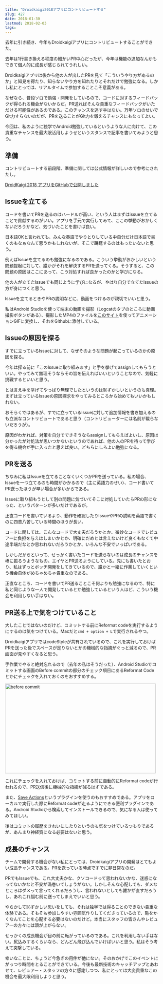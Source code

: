 ```yaml
---
title: "Droidkaigi2018アプリにコントリビュートする"
slug: 427
date: 2018-01-30
lastmod: 2018-02-03
tags: 
---
```


去年に引き続き、今年もDroidkaigiアプリにコントリビュートすることができた。

去年は1行書き換える程度の細かいPR中心だったが、今年は機能の追加なんかもできて個人的に成長が感じられてうれしい。

Droidkaigiアプリは後から他の人が出したPRを見て「こういうやり方があるのか」と知見を得たり、知らないやり方を知れたりとそれだけで勉強になる。しかし私にとっては、リアルタイムで参加することこそ意義がある。

なぜなら、普段ソロで勉強・開発をしているので、コードに対するフィードバックが得られる機会がないからだ。PR送ればそんな貴重なフィードバックがいただける可能性があるのである。このチャンスを逃す手はない。万年ソロのせいでGit力すらないのだが、PRを送ることがGit力を鍛えるチャンスにもなってよい。

今回は、私のように独学でAndroid勉強しているというような人に向けて、この貴重なチャンスを最大限活用しようぜというスタンスで記事を書いてみようと思う。


## 準備


コントリビュートする前段階、準備に関しては公式情報が詳しいので参考にされたし。

<a href="https://medium.com/droidkaigi/droidkaigi-2018-%E3%82%A2%E3%83%97%E3%83%AA%E3%82%92github%E3%81%A7%E5%85%AC%E9%96%8B%E3%81%97%E3%81%BE%E3%81%97%E3%81%9F-86ff2816b3c">DroidKaigi 2018 アプリをGitHubで公開しました</a>


## Issueを立てる


コードを書いてPRを送るのはハードルが高い、という人はまずはissueを立てることで貢献するのがいい。アプリを手元で実行してみて、ここの挙動がおかしくないだろうかなど、気づいたことを書けば良い。

日本語OKと言われても、みんな英語でやりとりしている中自分だけ日本語で書くのもなぁなんて思うかもしれないが、そこで躊躇するのはもったいないと思う。

例えばIssueを立てるのも勉強になるのである。こういう挙動がおかしいという問題提起に対して、誰かがそれを解決するPRを送ってくる。そうすると、この問題の原因はここにあって、こう対処すれば良かったのかと学びになる。

他の人が立てたIssueでも同じように学びになるが、やはり自分で立てたIssueの方が身につくと思う。

Issueを立てるときやPRの説明などに、動画をつけるのが親切でいいと思う。

私はAndroid Studioを使って端末の動画を撮影（Logcatのタブのところに動画撮影ボタンがある）、撮影したMP4のファイルを<a href="https://ezgif.com/video-to-gif">このサイト</a>を使ってアニメーションGIFに変換し、それをGithubに添付している。


## Issueの原因を探る


すでに立っているIssueに対して、なぜそのような問題が起こっているのかの原因を探る。

今年は探る前に「このIssueに取り組みます」と手を挙げてassignしてもらうといい。やってみて無理そうならその旨を伝えればいいということなので、気軽に挑戦するといいと思う。

とは言え手を挙げてやっぱり無理でしたというのは恥ずかしいというのも真理。まずは立っているIssueの原因探求をやってみるところから始めてもいいかもしれない。

おそらくではあるが、すでに立っているIssueに対して追加情報を書き加えるのも立派なコントリビュートであると思う（コントリビューターには名前が載らないだろうが）。

原因がわかれば、対策を自分でできそうならassignしてもらえばよいし、原因は分かったが対処法が思いつかないというのであれば、他の人のPRを待って学びを得る機会が手に入ったと思えば良い。どちらにしろよい勉強になる。


## PRを送る


ちなみに私はIssueを立てることなくいくつかPRを送っている。私の場合、Issueを一つ立てるのも時間がかかるので（主に英語力のせい）、コード書いてPR送ったほうが早い場合が多いからである。

Issueに取り組もうとして別の問題に気づいてそこに対処していたらPRの形になった、というパターンが多いだけであるが。

正直コードを書いているより、動作を確認したりIssueやPRの説明を英語で書くのに四苦八苦している時間のほうが長い。

コードに関しては、こんなコードで大丈夫だろうかとか、微妙なコードでレビュアーに負担を与えはしまいかとか、明確にだめとは言えないけど良くもなくて中途半端だなとか思われないだろうかとか、いろんな不安でいっぱいである。

しかしだからといって、せっかく書いたコードを送らないのは成長のチャンスを棒に振るうようなもの。エイヤとPR送るようにしている。先にも書いたとおり、私はずっとボッチ開発をしてきているので、誰かと一緒に作業していくという機会自体がめちゃめちゃ貴重なのである。

正直なところ、コードを書いてPR送ることこそ何よりも勉強になるので、特に私と同じような一人で開発しているとか勉強しているという人ほど、こういう機会を利用しない手はない。


## PR送る上で気をつけていること


大したことではないのだけど、コミットする前にReformat codeを実行するようにするのは気をつけている。Macだと`cmd + option + L`で実行されるやつ。

DroidkaigiアプリではcodeStyleが共有されているので、これを実行しておけばPRを送った後でスペースが足りないとかの機械的な指摘がぐっと減るので、PR画面が見やすくなると思う。

手作業でやると絶対忘れるので（去年の私はそうだった）、Android Studioでコミットする画面のBefore commitの部分のチェック項目にあるReformat Codeとかにチェックを入れておくのをおすすめする。

<img src="https://android.gcreate.jp/wp-content/uploads/2018/01/fe2a43ae89d685fac63c0e52bdc002e4.png" alt="before commit" title="スクリーンショット 2018-01-30 0.00.47.png" border="0" width="495" height="294" />

これにチェックを入れておけば、コミットする前に自動的にReformat codeが行われるので、PR送信後に機械的な指摘が減るはずである。

また、<a href="https://github.com/dubreuia/intellij-plugin-save-actions">Save Actions</a>というプラグインを使うのもおすすめである。アプリをローカルで実行した際にReformat codeが走るようにできる便利プラグインである。Android Studioから検索してインストールできるので、気になる人は使ってみてほしい。

後はコミットの履歴をきれいにしたりというのも気をつけているつもりであるが、あんまり神経質になる必要はないと思う。


## 成長のチャンス


チームで開発する機会がない私にとっては、Droidkaigiアプリの開発はとてもよい成長チャンスである。PRを送っている時点ですでに非日常なのだ。

PRでもIssueでも、これ大丈夫かな、クソコードって思われないかな、迷惑になってないかなと不安が渦巻いてしょうがない。しかしそんな心配しても、ダメなところはダメって言ってくれるだろうし、言われないとしても誰かが直すだろうし、あれこれ悩む前に送ってしまえでいいと思う。

やらかして恥ずかしい思いをしても、それは独学では得ることのできない貴重な体験である。そもそも参加しやすい雰囲気作りしてくださっているので、恥をかくなんてことを心配する必要はないのだけど。本当にスタッフの皆さんやレビュアーの方々には頭が上がらない。

せっかくの成長機会が目の前に転がっているのである。これを利用しない手はない。尻込みするくらいなら、どんどん飛び込んでいけばいいと思う。私はそう考えて突撃している。

幸いなことに、ちょうど今急ぎの用件が他にない。そのおかげでこのイベントにがっつり時間をとることができている。今後も最新技術のキャッチアップとあわせて、レビュアー・スタッフの方々に感謝しつつ、私にとっては大変貴重なこの機会を最大限利用しようと思う。


  